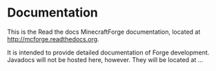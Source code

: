 # Documentation
This is the Read the docs MinecraftForge documentation, located at http://mcforge.readthedocs.org.

It is intended to provide detailed documentation of Forge development. Javadocs will not be hosted here, however. They will be located at ...
